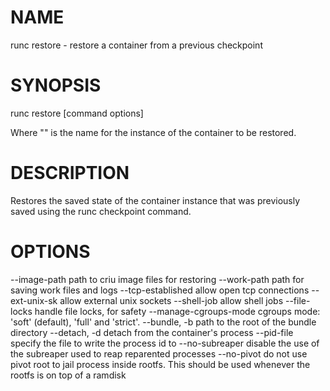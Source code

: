 # NAME
   runc restore - restore a container from a previous checkpoint

# SYNOPSIS
   runc restore [command options] <container-id>

Where "<container-id>" is the name for the instance of the container to be
restored.

# DESCRIPTION
   Restores the saved state of the container instance that was previously saved
using the runc checkpoint command.

# OPTIONS
   --image-path                 path to criu image files for restoring
   --work-path                  path for saving work files and logs
   --tcp-established            allow open tcp connections
   --ext-unix-sk                allow external unix sockets
   --shell-job                  allow shell jobs
   --file-locks                 handle file locks, for safety
   --manage-cgroups-mode        cgroups mode: 'soft' (default), 'full' and 'strict'.
   --bundle, -b                 path to the root of the bundle directory
   --detach, -d                 detach from the container's process
   --pid-file                   specify the file to write the process id to
   --no-subreaper               disable the use of the subreaper used to reap reparented processes
   --no-pivot                   do not use pivot root to jail process inside rootfs.  This should be used whenever the rootfs is on top of a ramdisk

